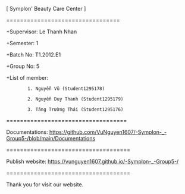 [ Symplon' Beauty Care Center ]

=================================


+Supervisor: Le Thanh Nhan<br>



+Semester: 1<br>



+Batch No: T1.2012.E1<br>


+Group No: 5


+List of member:
            
            
            1. Nguyễn Vũ (Student1295178)
              
            2. Nguyễn Duy Thanh (Student1295179)
            
            3. Tăng Trường Thái (Student1295176)
===================================

Documentations: https://github.com/VuNguyen1607/-Symplon-_-Group5-/blob/main/Documentations

====================================

Publish website: https://vunguyen1607.github.io/-Symplon-_-Group5-/

====================================

Thank you for visit our website.
